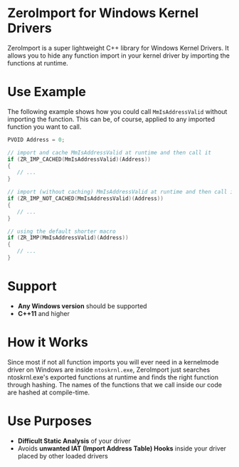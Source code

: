 # ZeroImport for Windows Kernel Drivers
ZeroImport is a super lightweight C++ library for Windows Kernel Drivers. It allows you to hide any function import in your kernel driver by importing the functions at runtime.

# Use Example
The following example shows how you could call `MmIsAddressValid` without importing the function. This can be, of course, applied to any imported function you want to call.
```cpp
PVOID Address = 0;

// import and cache MmIsAddressValid at runtime and then call it
if (ZR_IMP_CACHED(MmIsAddressValid)(Address))
{
   // ...
}

// import (without caching) MmIsAddressValid at runtime and then call it
if (ZR_IMP_NOT_CACHED(MmIsAddressValid)(Address))
{
   // ...
}

// using the default shorter macro
if (ZR_IMP(MmIsAddressValid)(Address))
{
   // ...
}
```

# Support
- **Any Windows version** should be supported
- **C++11** and higher

# How it Works
Since most if not all function imports you will ever need in a kernelmode driver on Windows are inside `ntoskrnl.exe`, ZeroImport just searches ntoskrnl.exe's exported functions at runtime and finds the right function through hashing. The names of the functions that we call inside our code are hashed at compile-time.

# Use Purposes
- **Difficult Static Analysis** of your driver
- Avoids **unwanted IAT (Import Address Table) Hooks** inside your driver placed by other loaded drivers
